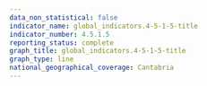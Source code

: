 ```yaml
---
data_non_statistical: false
indicator_name: global_indicators.4-5-1-5-title
indicator_number: 4.5.1.5
reporting_status: complete
graph_title: global_indicators.4-5-1-5-title
graph_type: line
national_geographical_coverage: Cantabria
---
```

